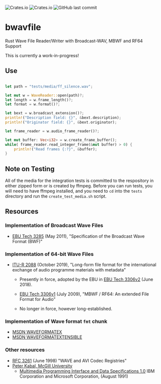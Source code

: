 ![Crates.io](https://img.shields.io/crates/l/bwavfile)
![Crates.io](https://img.shields.io/crates/v/bwavfile)
![GitHub last commit](https://img.shields.io/github/last-commit/iluvcapra/bwavfile)

# bwavfile
Rust Wave File Reader/Writer with Broadcast-WAV, MBWF and RF64 Support

This is currently a work-in-progress!

## Use

```rust

let path = "tests/media/ff_silence.wav";

let mut w = WaveReader::open(path)?;
let length = w.frame_length()?;
let format = w.format()?;

let bext = w.broadcast_extension()?;
println!("Description field: {}", &bext.description);
println!("Originator field: {}", &bext.originator);

let frame_reader = w.audio_frame_reader()?;

let mut buffer: Vec<i32> = w.create_frame_buffer();
while( frame_reader.read_integer_frame(&mut buffer) > 0) {
    println!("Read frames {:?}", &buffer);
}

```

## Note on Testing

All of the media for the integration tests is committed to the respository
in either zipped form or is created by ffmpeg. Before you can run tests, you
will need to have ffmpeg installed, and you need to `cd` into the `tests` 
directory and run the `create_test_media.sh` script.

## Resources

 
### Implementation of Broadcast Wave Files
  - [EBU Tech 3285][ebu3285] (May 2011), "Specification of the Broadcast Wave Format (BWF)"


### Implementation of 64-bit Wave Files
  - [ITU-R 2088][itu2088] (October 2019), "Long-form file format for the international exchange of audio programme materials with metadata"
    - Presently in force, adopted by the EBU in [EBU Tech 3306v2][ebu3306v2] (June 2018).
  
    - [EBU Tech 3306v1][ebu3306v1] (July 2009), "MBWF / RF64: An extended File Format for Audio"
    - No longer in force, however long-established. 


### Implementation of Wave format `fmt` chunk
  - [MSDN WAVEFORMATEX](https://docs.microsoft.com/en-us/windows/win32/api/mmeapi/ns-mmeapi-waveformatex)
  - [MSDN WAVEFORMATEXTENSIBLE](https://docs.microsoft.com/en-us/windows/win32/api/mmreg/ns-mmreg-waveformatextensible)


### Other resources
- [RFC 3261][rfc3261] (June 1998) "WAVE and AVI Codec Registries" 
- [Peter Kabal, McGill University](http://www-mmsp.ece.mcgill.ca/Documents/AudioFormats/WAVE/WAVE.html)
  - [Multimedia Programming Interface and Data Specifications 1.0](http://www-mmsp.ece.mcgill.ca/Documents/AudioFormats/WAVE/Docs/riffmci.pdf) 
    IBM Corporation and Microsoft Corporation, (August 1991)

[ebu3285]:  https://tech.ebu.ch/docs/tech/tech3285.pdf
[ebu3306v1]: https://tech.ebu.ch/docs/tech/tech3306v1_1.pdf
[ebu3306v2]:  https://tech.ebu.ch/docs/tech/tech3306.pdf
[itu2088]:  https://www.itu.int/dms_pubrec/itu-r/rec/bs/R-REC-BS.2088-1-201910-I!!PDF-E.pdf
[rfc3261]:  https://tools.ietf.org/html/rfc2361